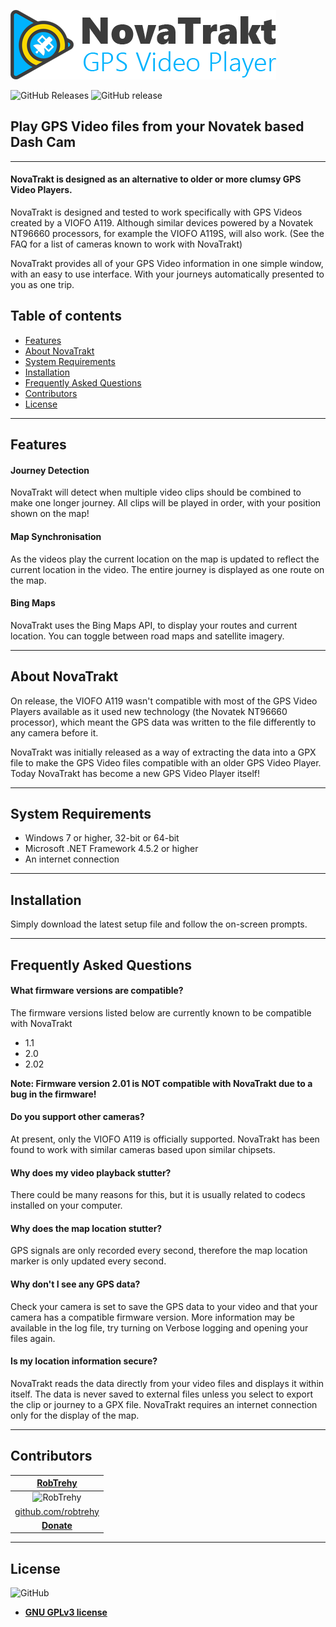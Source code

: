 ![NovaTrakt - GPS Video Player](Logos/NovaTrakt_FullLogo_Horizontal.png)

![GitHub Releases](https://img.shields.io/github/downloads/RobTrehy/NovaTrakt/latest/total.svg)
![GitHub release](https://img.shields.io/github/release/RobTrehy/NovaTrakt.svg)

## Play GPS Video files from your Novatek based Dash Cam

----
#### NovaTrakt is designed as an alternative to older or more clumsy GPS Video Players.
NovaTrakt is designed and tested to work specifically with GPS Videos created by a VIOFO A119. Although similar devices powered by a Novatek NT96660 processors, for example the VIOFO A119S, will also work.
(See the FAQ for a list of cameras known to work with NovaTrakt)

NovaTrakt provides all of your GPS Video information in one simple window, with an easy to use interface.
 With your journeys automatically presented to you as one trip.


## Table of contents
- [Features](#features)
- [About NovaTrakt](#about-novatrakt)
- [System Requirements](#system-requirements)
- [Installation](#installation)
- [Frequently Asked Questions](#frequently-asked-questions)
- [Contributors](#contributors)
- [License](#license)


----
## Features

#### Journey Detection
NovaTrakt will detect when multiple video clips should be combined to make one longer journey. All clips will be played in order, with your position shown on the map!

#### Map Synchronisation
As the videos play the current location on the map is updated to reflect the current location in the video. The entire journey is displayed as one route on the map.

#### Bing Maps
NovaTrakt uses the Bing Maps API, to display your routes and current location. You can toggle between road maps and satellite imagery.


----
## About NovaTrakt
On release, the VIOFO A119 wasn't compatible with most of the GPS Video Players available as it used new technology (the Novatek NT96660 processor), which meant the GPS data was written to the file differently to any camera before it.

NovaTrakt was initially released as a way of extracting the data into a GPX file to make the GPS Video files compatible with an older GPS Video Player. Today NovaTrakt has become a new GPS Video Player itself!


----
## System Requirements
- Windows 7 or higher, 32-bit or 64-bit
- Microsoft .NET Framework 4.5.2 or higher
- An internet connection


----
## Installation
Simply download the latest setup file and follow the on-screen prompts.


----
## Frequently Asked Questions

#### What firmware versions are compatible?
The firmware versions listed below are currently known to be compatible with NovaTrakt

- 1.1
- 2.0
- 2.02

__Note: Firmware version 2.01 is NOT compatible with NovaTrakt due to a bug in the firmware!__

#### Do you support other cameras?
At present, only the VIOFO A119 is officially supported. 
NovaTrakt has been found to work with similar cameras based upon similar chipsets.

#### Why does my video playback stutter?
There could be many reasons for this, but it is usually related to codecs installed on your computer.

#### Why does the map location stutter?
GPS signals are only recorded every second, therefore the map location marker is only updated every second.

#### Why don't I see any GPS data?
Check your camera is set to save the GPS data to your video and that your camera has a compatible firmware version.
More information may be available in the log file, try turning on Verbose logging and opening your files again.

#### Is my location information secure?
NovaTrakt reads the data directly from your video files and displays it within itself. The data is never saved to external files unless you select to export the clip or journey to a GPX file.
NovaTrakt requires an internet connection only for the display of the map.

----
## Contributors
|**[RobTrehy](http://rob.trehy.co.uk)**|
|:--:|
|![RobTrehy](https://avatars3.githubusercontent.com/u/13102009?s=150)|
|[github.com/robtrehy](https://github.com/robtrehy)|
|**[Donate](https://paypal.me/RobTrehy)**|

----
## License
![GitHub](https://img.shields.io/github/license/RobTrehy/NovaTrakt.svg)

- **[GNU GPLv3 license](LICENSE.md)**